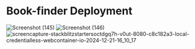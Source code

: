 # Book-finder Deployment

![Screenshot (145)](https://github.com/user-attachments/assets/5a239453-9076-4b5f-a35a-99009e5e84ec)
![Screenshot (146)](https://github.com/user-attachments/assets/6810449d-41bf-45c8-8706-d97e510f0c6a)
![screencapture-stackblitzstartersoctdgq7h-v0ut-8080-c8c182a3-local-credentialless-webcontainer-io-2024-12-21-16_10_17](https://github.com/user-attachments/assets/07ec8260-8803-4baf-b70d-e5df2612aa44)


